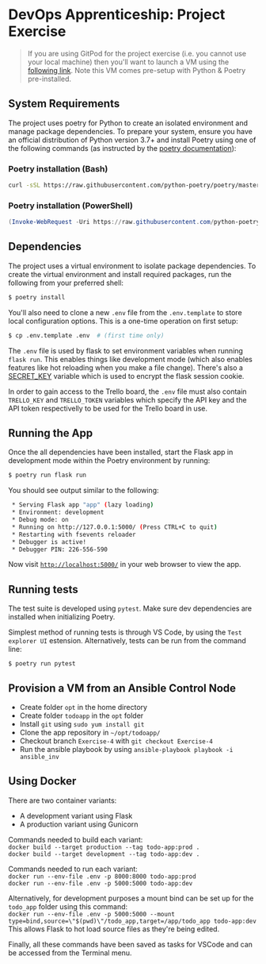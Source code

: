 # DevOps Apprenticeship: Project Exercise

> If you are using GitPod for the project exercise (i.e. you cannot use your local machine) then you'll want to launch a VM using the [following link](https://gitpod.io/#https://github.com/CorndelWithSoftwire/DevOps-Course-Starter). Note this VM comes pre-setup with Python & Poetry pre-installed.

## System Requirements

The project uses poetry for Python to create an isolated environment and manage package dependencies. To prepare your system, ensure you have an official distribution of Python version 3.7+ and install Poetry using one of the following commands (as instructed by the [poetry documentation](https://python-poetry.org/docs/#system-requirements)):

### Poetry installation (Bash)

```bash
curl -sSL https://raw.githubusercontent.com/python-poetry/poetry/master/install-poetry.py | python -
```

### Poetry installation (PowerShell)

```powershell
(Invoke-WebRequest -Uri https://raw.githubusercontent.com/python-poetry/poetry/master/install-poetry.py -UseBasicParsing).Content | python -
```

## Dependencies

The project uses a virtual environment to isolate package dependencies. To create the virtual environment and install required packages, run the following from your preferred shell:

```bash
$ poetry install
```

You'll also need to clone a new `.env` file from the `.env.template` to store local configuration options. This is a one-time operation on first setup:

```bash
$ cp .env.template .env  # (first time only)
```

The `.env` file is used by flask to set environment variables when running `flask run`. This enables things like development mode (which also enables features like hot reloading when you make a file change). There's also a [SECRET_KEY](https://flask.palletsprojects.com/en/1.1.x/config/#SECRET_KEY) variable which is used to encrypt the flask session cookie.

In order to gain access to the Trello board, the `.env` file must also contain `TRELLO_KEY` and `TRELLO_TOKEN` variables which specify the API key and the API token respectivelly to be used for the Trello board in use.

## Running the App

Once the all dependencies have been installed, start the Flask app in development mode within the Poetry environment by running:
```bash
$ poetry run flask run
```

You should see output similar to the following:
```bash
 * Serving Flask app "app" (lazy loading)
 * Environment: development
 * Debug mode: on
 * Running on http://127.0.0.1:5000/ (Press CTRL+C to quit)
 * Restarting with fsevents reloader
 * Debugger is active!
 * Debugger PIN: 226-556-590
```
Now visit [`http://localhost:5000/`](http://localhost:5000/) in your web browser to view the app.

## Running tests

The test suite is developed using `pytest`. Make sure dev dependencies are installed when initializing Poetry.

Simplest method of running tests is through VS Code, by using the `Test explorer UI` estension. Alternatively, tests can be run from the command line:

```
$ poetry run pytest
```

##  Provision a VM from an Ansible Control Node
- Create folder `opt` in the home directory
- Create folder `todoapp` in the `opt` folder
- Install `git` using `sudo yum install git`
- Clone the app repository in `~/opt/todoapp/`
- Checkout branch `Exercise-4` with `git checkout Exercise-4`
- Run the ansible playbook by using `ansible-playbook playbook -i ansible_inv`

## Using Docker
There are two container variants:
- A development variant using Flask
- A production variant using Gunicorn

Commands needed to build each variant:\
`docker build --target production --tag todo-app:prod .`\
`docker build --target development --tag todo-app:dev .`

Commands needed to run each variant:\
`docker run --env-file .env -p 8000:8000 todo-app:prod`\
`docker run --env-file .env -p 5000:5000 todo-app:dev`

Alternatively, for development purposes a mount bind can be set up for the `todo_app` folder using this command:\
`docker run --env-file .env -p 5000:5000 --mount type=bind,source=\"$(pwd)\"/todo_app,target=/app/todo_app todo-app:dev`\
This allows Flask to hot load source files as they're being edited.

Finally, all these commands have been saved as tasks for VSCode and can be accessed from the Terminal menu.